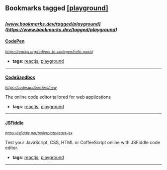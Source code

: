 ## Bookmarks tagged [[playground]](https://www.bookmarks.dev?q=[playground])

_<sup><sup>[www.bookmarks.dev/tagged/playground](https://www.bookmarks.dev/tagged/playground)</sup></sup>_
---
#### [CodePen](https://reactjs.org/redirect-to-codepen/hello-world)
_<sup>https://reactjs.org/redirect-to-codepen/hello-world</sup>_

* **tags**: [reactjs](../tagged/reactjs.md), [playground](../tagged/playground.md)
---
#### [CodeSandbox](https://codesandbox.io/s/new)
_<sup>https://codesandbox.io/s/new</sup>_

The online code editor tailored for web applications
* **tags**: [reactjs](../tagged/reactjs.md), [playground](../tagged/playground.md)
---
#### [JSFiddle](https://jsfiddle.net/boilerplate/react-jsx)
_<sup>https://jsfiddle.net/boilerplate/react-jsx</sup>_

Test your JavaScript, CSS, HTML or CoffeeScript online with JSFiddle code editor.
* **tags**: [reactjs](../tagged/reactjs.md), [playground](../tagged/playground.md)
---
